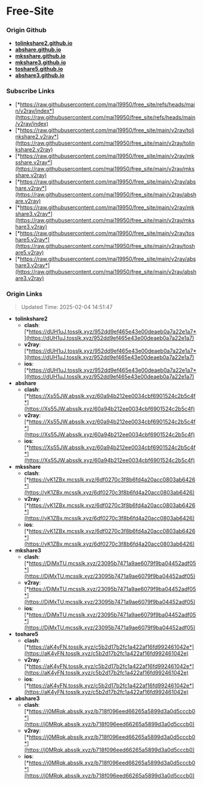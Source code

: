 # Free-Site

### Origin Github

- [**tolinkshare2.github.io**](https://github.com/tolinkshare2/tolinkshare2.github.io)
- [**abshare.github.io**](https://github.com/abshare/abshare.github.io)
- [**mksshare.github.io**](https://github.com/mksshare/mksshare.github.io)
- [**mkshare3.github.io**](https://github.com/mkshare3/mkshare3.github.io)
- [**toshare5.github.io**](https://github.com/toshare5/toshare5.github.io)
- [**abshare3.github.io**](https://github.com/abshare3/abshare3.github.io)

### Subscribe Links

- [*https://raw.githubusercontent.com/mai19950/free_site/refs/heads/main/v2ray/index*](https://raw.githubusercontent.com/mai19950/free_site/refs/heads/main/v2ray/index)
- [*https://raw.githubusercontent.com/mai19950/free_site/main/v2ray/tolinkshare2.v2ray*](https://raw.githubusercontent.com/mai19950/free_site/main/v2ray/tolinkshare2.v2ray)
- [*https://raw.githubusercontent.com/mai19950/free_site/main/v2ray/mksshare.v2ray*](https://raw.githubusercontent.com/mai19950/free_site/main/v2ray/mksshare.v2ray)
- [*https://raw.githubusercontent.com/mai19950/free_site/main/v2ray/abshare.v2ray*](https://raw.githubusercontent.com/mai19950/free_site/main/v2ray/abshare.v2ray)
- [*https://raw.githubusercontent.com/mai19950/free_site/main/v2ray/mkshare3.v2ray*](https://raw.githubusercontent.com/mai19950/free_site/main/v2ray/mkshare3.v2ray)
- [*https://raw.githubusercontent.com/mai19950/free_site/main/v2ray/toshare5.v2ray*](https://raw.githubusercontent.com/mai19950/free_site/main/v2ray/toshare5.v2ray)
- [*https://raw.githubusercontent.com/mai19950/free_site/main/v2ray/abshare3.v2ray*](https://raw.githubusercontent.com/mai19950/free_site/main/v2ray/abshare3.v2ray)

### Origin Links

> Updated Time: 2025-02-04 14:51:47

- **tolinkshare2**
  - **clash**: [*https://dUH1uJ.tosslk.xyz/952dd9ef465e43e00deaeb0a7a22e1a7*](https://dUH1uJ.tosslk.xyz/952dd9ef465e43e00deaeb0a7a22e1a7)
  - **v2ray**: [*https://dUH1uJ.tosslk.xyz/952dd9ef465e43e00deaeb0a7a22e1a7*](https://dUH1uJ.tosslk.xyz/952dd9ef465e43e00deaeb0a7a22e1a7)
  - **ios**: [*https://dUH1uJ.tosslk.xyz/952dd9ef465e43e00deaeb0a7a22e1a7*](https://dUH1uJ.tosslk.xyz/952dd9ef465e43e00deaeb0a7a22e1a7)
- **abshare**
  - **clash**: [*https://Xs55JW.absslk.xyz/60a94b212ee0034cbf6901524c2b5c4f*](https://Xs55JW.absslk.xyz/60a94b212ee0034cbf6901524c2b5c4f)
  - **v2ray**: [*https://Xs55JW.absslk.xyz/60a94b212ee0034cbf6901524c2b5c4f*](https://Xs55JW.absslk.xyz/60a94b212ee0034cbf6901524c2b5c4f)
  - **ios**: [*https://Xs55JW.absslk.xyz/60a94b212ee0034cbf6901524c2b5c4f*](https://Xs55JW.absslk.xyz/60a94b212ee0034cbf6901524c2b5c4f)
- **mksshare**
  - **clash**: [*https://vK1ZBx.mcsslk.xyz/6df0270c3f8b6fd4a20acc0803ab6426*](https://vK1ZBx.mcsslk.xyz/6df0270c3f8b6fd4a20acc0803ab6426)
  - **v2ray**: [*https://vK1ZBx.mcsslk.xyz/6df0270c3f8b6fd4a20acc0803ab6426*](https://vK1ZBx.mcsslk.xyz/6df0270c3f8b6fd4a20acc0803ab6426)
  - **ios**: [*https://vK1ZBx.mcsslk.xyz/6df0270c3f8b6fd4a20acc0803ab6426*](https://vK1ZBx.mcsslk.xyz/6df0270c3f8b6fd4a20acc0803ab6426)
- **mkshare3**
  - **clash**: [*https://DjMxTU.mcsslk.xyz/23095b7471a9ae6079f9ba04452adf05*](https://DjMxTU.mcsslk.xyz/23095b7471a9ae6079f9ba04452adf05)
  - **v2ray**: [*https://DjMxTU.mcsslk.xyz/23095b7471a9ae6079f9ba04452adf05*](https://DjMxTU.mcsslk.xyz/23095b7471a9ae6079f9ba04452adf05)
  - **ios**: [*https://DjMxTU.mcsslk.xyz/23095b7471a9ae6079f9ba04452adf05*](https://DjMxTU.mcsslk.xyz/23095b7471a9ae6079f9ba04452adf05)
- **toshare5**
  - **clash**: [*https://aK4yFN.tosslk.xyz/c5b2d17b2fc1a422af16fd992461042e*](https://aK4yFN.tosslk.xyz/c5b2d17b2fc1a422af16fd992461042e)
  - **v2ray**: [*https://aK4yFN.tosslk.xyz/c5b2d17b2fc1a422af16fd992461042e*](https://aK4yFN.tosslk.xyz/c5b2d17b2fc1a422af16fd992461042e)
  - **ios**: [*https://aK4yFN.tosslk.xyz/c5b2d17b2fc1a422af16fd992461042e*](https://aK4yFN.tosslk.xyz/c5b2d17b2fc1a422af16fd992461042e)
- **abshare3**
  - **clash**: [*https://j0MRqk.absslk.xyz/b718f096eed66265a5899d3a0d5cccb0*](https://j0MRqk.absslk.xyz/b718f096eed66265a5899d3a0d5cccb0)
  - **v2ray**: [*https://j0MRqk.absslk.xyz/b718f096eed66265a5899d3a0d5cccb0*](https://j0MRqk.absslk.xyz/b718f096eed66265a5899d3a0d5cccb0)
  - **ios**: [*https://j0MRqk.absslk.xyz/b718f096eed66265a5899d3a0d5cccb0*](https://j0MRqk.absslk.xyz/b718f096eed66265a5899d3a0d5cccb0)
